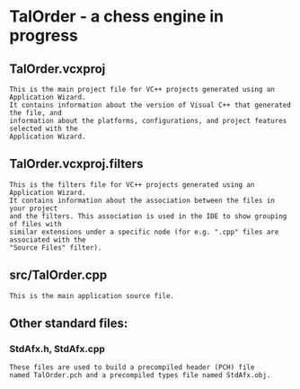 # TalOrder - a chess engine in progress

## TalOrder.vcxproj
    This is the main project file for VC++ projects generated using an Application Wizard.
    It contains information about the version of Visual C++ that generated the file, and
    information about the platforms, configurations, and project features selected with the
    Application Wizard.

## TalOrder.vcxproj.filters
    This is the filters file for VC++ projects generated using an Application Wizard. 
    It contains information about the association between the files in your project 
    and the filters. This association is used in the IDE to show grouping of files with
    similar extensions under a specific node (for e.g. ".cpp" files are associated with the
    "Source Files" filter).

## src/TalOrder.cpp
    This is the main application source file.


## Other standard files:

### StdAfx.h, StdAfx.cpp
    These files are used to build a precompiled header (PCH) file
    named TalOrder.pch and a precompiled types file named StdAfx.obj.
